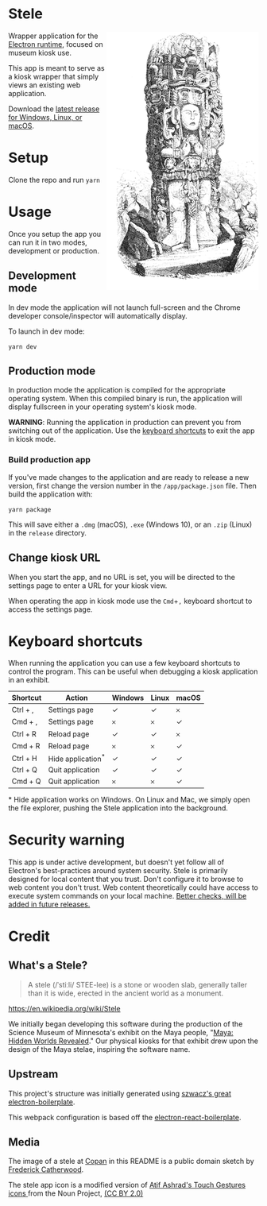 # Stele

<img align="right" alt="Image of a Maya stele at Copan, by Frederick Catherwood" src="/resources/copan.png" />

Wrapper application for the [Electron runtime](http://electron.atom.io), focused on museum kiosk use.

This app is meant to serve as a kiosk wrapper that simply views an existing web application.

Download the [latest release for Windows, Linux, or macOS](https://github.com/scimusmn/stele/releases/latest).

# Setup

Clone the repo and run `yarn`

# Usage
Once you setup the app you can run it in two modes, development or production.

## Development mode
In dev mode the application will not launch full-screen and the Chrome developer console/inspector will automatically display.

To launch in dev mode:

    yarn dev

## Production mode
In production mode the application is compiled for the appropriate operating system. When this compiled binary is run, the application will display fullscreen in your operating system's kiosk mode.

**WARNING**: Running the application in production can prevent you from switching out of the application. Use the [keyboard shortcuts](#keyboard-shortcuts) to exit the app in kiosk mode.

### Build production app
If you've made changes to the application and are ready to release a new version, first change the version number in the `/app/package.json` file. Then build the application with:

    yarn package

This will save either a `.dmg` (macOS), `.exe` (Windows 10), or an `.zip` (Linux) in the `release` directory.

## Change kiosk URL
When you start the app, and no URL is set, you will be directed to the settings page to enter a URL for your kiosk view.

When operating the app in kiosk mode use the `Cmd`+`,` keyboard shortcut to access the settings page.

# Keyboard shortcuts
When running the application you can use a few keyboard shortcuts to control the program. This can be useful when debugging a kiosk application in an exhibit.

| Shortcut | Action                       | Windows | Linux | macOS |
| ---      | ---                          | ---     | ---   | ---   |
| Ctrl + , | Settings page                | ✓       | ✓     | 𐄂     |
| Cmd + ,  | Settings page                | 𐄂       | 𐄂     | ✓     |
| Ctrl + R | Reload page                  | ✓       | ✓     | 𐄂     |
| Cmd + R  | Reload page                  | 𐄂       | 𐄂     | ✓     |
| Ctrl + H | Hide application<sup>*</sup> | ✓       | ✓     | ✓     |
| Ctrl + Q | Quit application             | ✓       | ✓     | ✓     |
| Cmd + Q  | Quit application             | 𐄂       | 𐄂     | ✓     |

\* Hide application works on Windows. On Linux and Mac, we simply open the file explorer, pushing the Stele application into the background.

# Security warning
This app is under active development, but doesn't yet follow all of Electron's best-practices around system security. Stele is primarily designed for local content that you trust. Don't configure it to browse to web content you don't trust. Web content theoretically could have access to execute system commands on your local machine. [Better checks, will be added in future releases.](https://github.com/scimusmn/stele/issues/20)

# Credit
## What's a Stele?
> A stele (/ˈstiːli/ STEE-lee) is a stone or wooden slab, generally taller than it is wide, erected in the ancient world as a monument.

https://en.wikipedia.org/wiki/Stele

We initially began developing this software during the production of the Science Museum of Minnesota's exhibit on the Maya people, "[Maya: Hidden Worlds Revealed](https://www.smm.org/exhibitrental/maya-hidden-worlds-revealed)." Our physical kiosks for that exhibit drew upon the design of the Maya stelae, inspiring the software name.

## Upstream
This project's structure was initially generated using [szwacz's great electron-boilerplate](https://github.com/szwacz/electron-boilerplate).

This webpack configuration is based off the [electron-react-boilerplate](https://github.com/electron-react-boilerplate/electron-react-boilerplate).

## Media
The image of a stele at [Copan](https://uncoveredhistory.com/honduras/copan/the-stelae-of-copan/) in this README is a public domain sketch by [Frederick Catherwood](https://en.wikipedia.org/wiki/Frederick_Catherwood).

The stele app icon is a modified version of [ Atif Ashrad's Touch Gestures icons ](https://thenounproject.com/atifarshad/collection/touch-gestures/) from the Noun Project, [(CC BY 2.0)](https://creativecommons.org/licenses/by/2.0/)
